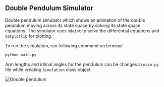 ## Double Pendulum Simulator

Double pendulum simulator which shows an animation of the double pendulum moving across its state space by solving its state space equations. The simulator uses `odeint` to solve the differential equations and `matplotlib` for plotting.

To run the simulation, run following command on terminal
```sh
python main.py
```

Arm lengths and intinal angles for the pendulum can be changes in `main.py` file while creating `Simulation` class object.

![Double pendulum](img/output.gif)
